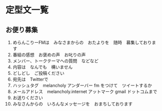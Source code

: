 # 定型文一覧

## お便り募集
1. めらんこりーFMは　みなさまからの　おたよりを　随時　募集しております
2. 番組の感想　お褒めの声　お叱りの声
3. メンバー、トークテーマへの質問　などなど
4. 内容は　なんでも　構いません
5. どしどし　ご投稿ください
6. 宛先は　Twitterで　
7. ハッシュタグ　melancholy アンダーバー fm をつけて　ツイートするか
8. メールアドレス　melancholy.internet アットマーク gmail ドットコムまで　
9. お送りください
10. みなさんからの　いろんなメッセージを　おまちしております
